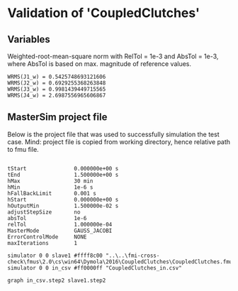 # Validation of 'CoupledClutches'

## Variables
Weighted-root-mean-square norm with RelTol = 1e-3 and AbsTol = 1e-3, where
AbsTol is based on max. magnitude of reference values.

```
WRMS(J1_w) = 0.5425748693121606
WRMS(J2_w) = 0.6929255368263848
WRMS(J3_w) = 0.9981439449715565
WRMS(J4_w) = 2.6987556965606867
```

## MasterSim project file

Below is the project file that was used to successfully simulation the test case.
Mind: project file is copied from working directory, hence relative path to fmu file.

```

tStart               0.000000e+00 s
tEnd                 1.500000e+00 s
hMax                 30 min
hMin                 1e-6 s
hFallBackLimit       0.001 s
hStart               0.000000e+00 s
hOutputMin           1.500000e-02 s
adjustStepSize       no
absTol               1e-6
relTol               1.000000e-04
MasterMode           GAUSS_JACOBI
ErrorControlMode     NONE
maxIterations        1

simulator 0 0 slave1 #ffff8c00 "..\..\fmi-cross-check\fmus\2.0\cs\win64\Dymola\2016\CoupledClutches\CoupledClutches.fmu"
simulator 0 0 in_csv #ff0000ff "CoupledClutches_in.csv"

graph in_csv.step2 slave1.step2

```

